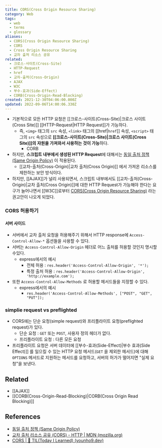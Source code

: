 ```yaml
---
title: CORS(Cross Origin Resource Sharing)
category: Web
tags:
  - web
  - terms
  - glossary
aliases:
  - CORS(Cross Origin Resource Sharing)
  - CORS
  - Cross Origin Resource Sharing
  - 교차 출처 리소스 공유
related:
  - 크로스-사이트(Cross-Site)
  - HTTP-Request
  - href
  - 교차-출처(Cross-Origin)
  - AJAX
  - W3C
  - 부수-효과(Side-Effect)
  - CORB(Cross-Origin-Read-Blocking)
created: 2021-12-30T04:06:00.000Z
updated: 2022-09-06T14:00:06.330Z
---
```


<Metadata />

- 기본적으로 모든 HTTP 요청은 [[크로스-사이트(Cross-Site)|크로스 사이트(Cross Site)]] [[HTTP-Request|HTTP Request]]가 가능하다.
  - 즉, `<img>` 태그의 `src` 속성, `<link>` 태그의 [[href|`href`]] 속성, `<script>` 태그의 `src` 속성으로 **[[크로스-사이트(Cross-Site)|크로스 사이트(Cross Site)]]의 자원을 가져와서 사용하는 것이 가능**하다.
    - CORB
- 하지만, **스크립트 내부에서 생성된 HTTP Request**에 대해서는 [동일 출처 정책 (Same Origin Policy)](https://developer.mozilla.org/ko/docs/Web/Security/Same-origin_policy) 이 적용된다.
  - [[교차-출처(Cross-Origin)|교차 출처(Cross Origin)]] 에서 가져온 리소스를 제한하는 보안 방식이다.
- 하지만, [[AJAX]]가 널리 사용되면서, 스크립트 내부에서도 [[교차-출처(Cross-Origin)|교차 출처(Cross Origin)]]에 대한 HTTP Request가 가능해야 한다는 요구가 늘어나면서 [[W3C]]로부터 [CORS(Cross Origin Resource Sharing)](https://developer.mozilla.org/ko/docs/Web/HTTP/CORS) 라는 권고안이 나오게 되었다.

### CORS 허용하기

#### 서버 사이드

- 서버에서 교차 출처 요청을 허용해주기 위해서 HTTP response에 `Access-Control-Allow-*` 옵션들을 사용할 수 있다.
- 서버는 `Access-Control-Allow-Origin` 헤더로 어느 출처를 허용할 것인지 명시할 수있다.
  - express에서의 예시
    - 전체 허용 : `res.header('Access-Control-Allow-Origin', '*');`
    - 특정 출처 허용 : `res.header('Access-Control-Allow-Origin', 'http://example.com');`
- 또한 `Access-Control-Allow-Methods` 로 허용할 메서드들을 지정할 수 있다.
  - express에서의 예시
    - `res.header('Access-Control-Allow-Methods', ["POST", "GET", "PUT"]);`

### simplie request vs preflighted

- CORS에는 단순 요청(simple request)와 프리플라이트 요청(preflighted request)가 있다.
  - 단순 요청 : `GET` 또는 `POST`, 사용자 정의 헤더가 없다.
  - 프리플라이트 요청 : 다른 모든 요청
- 프리플라이트 요청은 서버 데이터에 [[부수-효과(Side-Effect)|부수 효과(Side Effect)]] 를 일으킬 수 있는 HTTP 요청 메서드(`GET` 을 제외한 메서드)에 대해 `OPTIONS` 메서드로 지원하는 메서드를 요청하고, 서버의 허가가 떨어지면 "실제 요청"을 보낸다.

## Related

- [[AJAX]]
- [[CORB(Cross-Origin-Read-Blocking)|CORB(Cross Origin Read Blocking)]]

## References

- [동일 출처 정책 (Same Origin Policy)](https://developer.mozilla.org/ko/docs/Web/Security/Same-origin_policy)
- [교차 출처 리소스 공유 (CORS) - HTTP | MDN (mozilla.org)](https://developer.mozilla.org/ko/docs/Web/HTTP/CORS)
- [CORS | 📝 TIL(Today I Learned) (younho9.dev)](https://til.younho9.dev/docs/frontend/javascript/cors)
